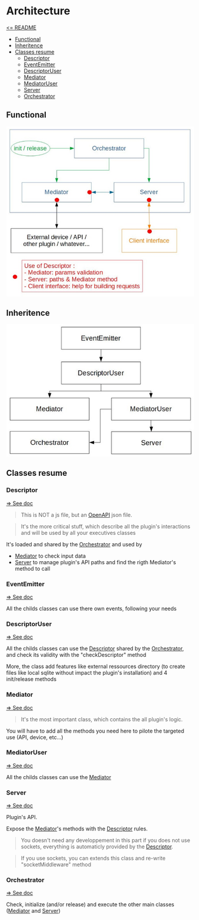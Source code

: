 # Architecture

[<= README](https://github.com/Psychopoulet/node-pluginsmanager-plugin/)

* [Functional](#functional)
* [Inheritence](#inheritence)
* [Classes resume](#classes-resume)
  * [Descriptor](#descriptor)
  * [EventEmitter](#eventemitter)
  * [DescriptorUser](#descriptoruser)
  * [Mediator](#mediator)
  * [MediatorUser](#mediatoruser)
  * [Server](#server)
  * [Orchestrator](#orchestrator)

## Functional

![Functional](./pictures/functional.jpg)

## Inheritence

![Inheritence](./pictures/extends.jpg)

## Classes resume

### Descriptor

[=> See doc](./Descriptor.md)

> This is NOT a js file, but an [OpenAPI](https://swagger.io/specification/) json file.

> It's the more critical stuff, which describe all the plugin's interactions and will be used by all your executives classes

It's loaded and shared by the [Orchestrator](./Orchestrator.md) and used by
* [Mediator](./Mediator.md) to check input data
* [Server](./Server.md) to manage plugin's API paths and find the rigth Mediator's method to call

### EventEmitter

[=> See doc](https://nodejs.org/api/events.html#events_class_eventemitter)

All the childs classes can use there own events, following your needs

### DescriptorUser

[=> See doc](./DescriptorUser.md)

All the childs classes can use the [Descriptor](./Descriptor.md) shared by the [Orchestrator](./Orchestrator.md), and check its validity with the "checkDescriptor" method

More, the class add features like external ressources directory (to create files like local sqlite without impact the plugin's installation) and 4 init/release methods

### Mediator

[=> See doc](./Mediator.md)

> It's the most important class, which contains the all plugin's logic.

You will have to add all the methods you need here to pilote the targeted use (API, device, etc...)

### MediatorUser

[=> See doc](./MediatorUser.md)

All the childs classes can use the [Mediator](./Mediator.md)

### Server

[=> See doc](./Server.md)

Plugin's API.

Expose the [Mediator](./Mediator.md)'s methods with the [Descriptor](./Descriptor.md) rules.

> You doesn't need any developpement in this part if you does not use sockets, everything is automaticly provided by the [Descriptor](./Descriptor.md).

> If you use sockets, you can extends this class and re-write "socketMiddleware" method

### Orchestrator

[=> See doc](./Orchestrator.md)

Check, initialize (and/or release) and execute the other main classes ([Mediator](./Mediator.md) and [Server](./Server.md))
